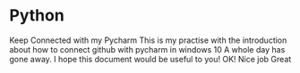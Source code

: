 # Python
Keep Connected with my Pycharm
This is my practise with the introduction about how to connect github with pycharm in windows 10
A whole day has gone away. I hope this document would be useful to you!
OK! Nice job
Great